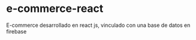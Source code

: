 # e-commerce-react
E-commerce desarrollado en react js, vinculado con una base de datos en firebase
